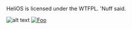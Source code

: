 HeliOS is licensed under the WTFPL. 'Nuff said.

![alt text]( "WTFPL")
[![Foo](http://image.ible.gq/images/Mn2SCpR.png)](http://www.wtfpl.net/)